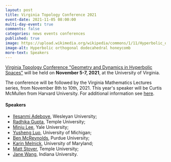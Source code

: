 ```yaml
---
layout: post
title: Virginia Topology Conference 2021
event-date: 2021-11-05 08:00:00
multi-day-event: true
comments: false
categories: news events conferences
published: true
image: https://upload.wikimedia.org/wikipedia/commons/1/11/Hyperbolic_orthogonal_dodecahedral_honeycomb.png
image-alt: Hyperbolic orthogonal dodecahedral honeycomb
more-text: Speakers
---
```


<a href="https://filippomazzoli.github.io/conferences/VTC2021/index.html">Virginia Topology Conference "Geometry and Dynamics in Hyperbolic Spaces"</a> 
will be held on <b>November 5-7, 2021</b>, at the University of Virginia. 

The conference will be followed by the Virginia Mathematics Lectures series, from November 8th to 10th, 2021. This year's speaker will be Curtis McMullen from Harvard University. For additional information see <a href="https://math.virginia.edu/ims/lectures/curtis-mcmullen/">here</a>.

<!--more-->

<h4>Speakers</h4>
<ul>
    <li><a href="http://iadeboye.faculty.wesleyan.edu/">Ilesanmi Adeboye</a>, Wesleyan University;</li>
    <li><a href="https://sites.google.com/view/radhikag">Radhika Gupta</a>, Temple University;</li>
    <li><a href="https://sites.google.com/a/yale.edu/minju-lee/home">Minju Lee</a>, Yale University;</li>
    <li><a href="https://sites.google.com/view/yushengmath">Yusheng Luo</a>, University of Michigan;</li>
    <li><a href="https://sites.google.com/site/dmcreyn/home">Ben McReynolds</a>, Purdue University;</li>
    <li><a href="http://www.math.umd.edu/~kmelnick/">Karin Melnick</a>, University of Maryland;</li>
    <li><a href="https://math.temple.edu/~tuf27009/index.html">Matt Stover</a>, Temple University;</li>
    <li><a href="https://wangjan.pages.iu.edu/#_ga=2.87230936.1927100911.1628551362-1589283902.1628551362">Jane Wang</a>, Indiana University.</li>
</ul>
